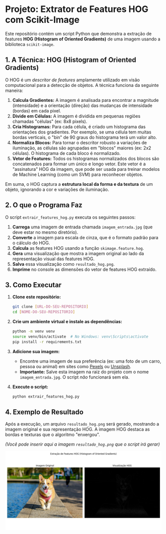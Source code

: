 # Projeto: Extrator de Features HOG com Scikit-Image

Este repositório contém um script Python que demonstra a extração de features **HOG (Histogram of Oriented Gradients)** de uma imagem usando a biblioteca `scikit-image`.

## 1. A Técnica: HOG (Histogram of Oriented Gradients)

O HOG é um *descritor de features* amplamente utilizado em visão computacional para a detecção de objetos. A técnica funciona da seguinte maneira:

1.  **Calcula Gradientes:** A imagem é analisada para encontrar a magnitude (intensidade) e a orientação (direção) das mudanças de intensidade (bordas) em cada pixel.
2.  **Divide em Células:** A imagem é dividida em pequenas regiões chamadas "células" (ex: 8x8 pixels).
3.  **Cria Histogramas:** Para cada célula, é criado um histograma das orientações dos gradientes. Por exemplo, se uma célula tem muitas bordas verticais, o "bin" de 90 graus do histograma terá um valor alto.
4.  **Normaliza Blocos:** Para tornar o descritor robusto a variações de iluminação, as células são agrupadas em "blocos" maiores (ex: 2x2 células). O histograma de cada bloco é normalizado.
5.  **Vetor de Features:** Todos os histogramas normalizados dos blocos são concatenados para formar um único e longo vetor. Este vetor é a "assinatura" HOG da imagem, que pode ser usada para treinar modelos de Machine Learning (como um SVM) para reconhecer objetos.

Em suma, o HOG captura a **estrutura local da forma e da textura** de um objeto, ignorando a cor e variações de iluminação.

## 2. O que o Programa Faz

O script `extrair_features_hog.py` executa os seguintes passos:

1.  **Carrega** uma imagem de entrada chamada `imagem_entrada.jpg` (que deve estar no mesmo diretório).
2.  **Converte** a imagem para escala de cinza, que é o formato padrão para o cálculo do HOG.
3.  **Calcula** as features HOG usando a função `skimage.feature.hog`.
4.  **Gera** uma visualização que mostra a imagem original ao lado da representação visual das features HOG.
5.  **Salva** essa visualização como `resultado_hog.png`.
6.  **Imprime** no console as dimensões do vetor de features HOG extraído.

## 3. Como Executar

1.  **Clone este repositório:**
    ```bash
    git clone [URL-DO-SEU-REPOSITORIO]
    cd [NOME-DO-SEU-REPOSITORIO]
    ```

2.  **Crie um ambiente virtual e instale as dependências:**
    ```bash
    python -m venv venv
    source venv/bin/activate  # No Windows: venv\Scripts\activate
    pip install -r requirements.txt
    ```

3.  **Adicione sua imagem:**
    * Encontre uma imagem de sua preferência (ex: uma foto de um carro, pessoa ou animal) em sites como [Pexels](https://www.pexels.com) ou [Unsplash](https://www.unsplash.com).
    * **Importante:** Salve esta imagem na raiz do projeto com o nome `imagem_entrada.jpg`. O script *não* funcionará sem ela.

4.  **Execute o script:**
    ```bash
    python extrair_features_hog.py
    ```

## 4. Exemplo de Resultado

Após a execução, um arquivo `resultado_hog.png` será gerado, mostrando a imagem original e sua representação HOG. A imagem HOG destaca as bordas e texturas que o algoritmo "enxergou".

*(Você pode inserir aqui a imagem `resultado_hog.png` que o script irá gerar)*

![Exemplo de Resultado HOG](resultado_hog.png)